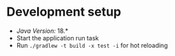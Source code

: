 # Development setup

+ *Java Version:* 18.*
+ Start the application run task
+ Run `./gradlew -t build -x test -i` for hot reloading
